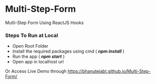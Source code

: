 # Multi-Step-Form
Mutli-Step Form Using ReactJS Hooks

### Steps To Run at Local
- Open Root Folder
- Install the required packages using cmd ( <b><i>npm install</i></b> )
- Run the app ( <b><i>npm start</i></b> )
- Open app in localhost url

Or Access Live Demo through https://bhanutejabt.github.io/Multi-Step-Form/
